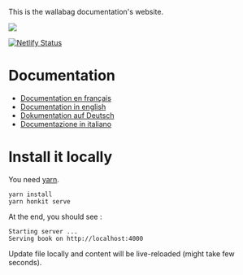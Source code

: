This is the wallabag documentation's website.

![](https://raw.githubusercontent.com/wallabag/logo/master/_default/typo-horizontal/png/sm/logo-typo-horizontal-black-no-bg-no-border-sm.png)

[![Netlify Status](https://api.netlify.com/api/v1/badges/616e9b3f-9bae-4d9f-a0e7-6aad3436c123/deploy-status)](https://app.netlify.com/sites/wallabag-doc/deploys)

# Documentation

- [Documentation en français](/fr/SUMMARY.md)
- [Documentation in english](/en/SUMMARY.md)
- [Dokumentation auf Deutsch](/de/SUMMARY.md)
- [Documentazione in italiano](/it/SUMMARY.md)

# Install it locally

You need [yarn](https://www.yarnpkg.com/en/docs/install).

```
yarn install
yarn honkit serve
```

At the end, you should see :

```
Starting server ...
Serving book on http://localhost:4000
```

Update file locally and content will be live-reloaded (might take few seconds).
